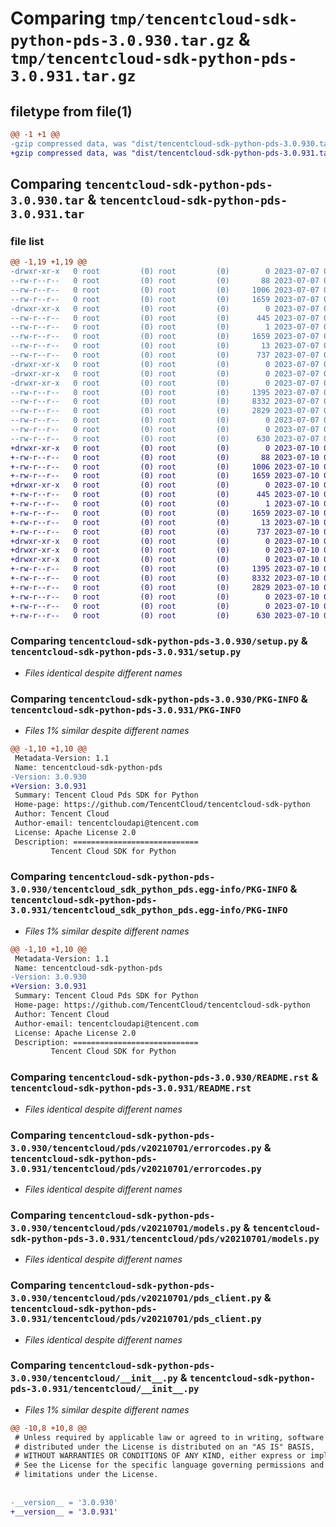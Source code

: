 # Comparing `tmp/tencentcloud-sdk-python-pds-3.0.930.tar.gz` & `tmp/tencentcloud-sdk-python-pds-3.0.931.tar.gz`

## filetype from file(1)

```diff
@@ -1 +1 @@
-gzip compressed data, was "dist/tencentcloud-sdk-python-pds-3.0.930.tar", last modified: Fri Jul  7 00:29:20 2023, max compression
+gzip compressed data, was "dist/tencentcloud-sdk-python-pds-3.0.931.tar", last modified: Mon Jul 10 00:48:37 2023, max compression
```

## Comparing `tencentcloud-sdk-python-pds-3.0.930.tar` & `tencentcloud-sdk-python-pds-3.0.931.tar`

### file list

```diff
@@ -1,19 +1,19 @@
-drwxr-xr-x   0 root         (0) root         (0)        0 2023-07-07 00:29:20.000000 tencentcloud-sdk-python-pds-3.0.930/
--rw-r--r--   0 root         (0) root         (0)       88 2023-07-07 00:29:20.000000 tencentcloud-sdk-python-pds-3.0.930/setup.cfg
--rw-r--r--   0 root         (0) root         (0)     1006 2023-07-07 00:29:20.000000 tencentcloud-sdk-python-pds-3.0.930/setup.py
--rw-r--r--   0 root         (0) root         (0)     1659 2023-07-07 00:29:20.000000 tencentcloud-sdk-python-pds-3.0.930/PKG-INFO
-drwxr-xr-x   0 root         (0) root         (0)        0 2023-07-07 00:29:20.000000 tencentcloud-sdk-python-pds-3.0.930/tencentcloud_sdk_python_pds.egg-info/
--rw-r--r--   0 root         (0) root         (0)      445 2023-07-07 00:29:20.000000 tencentcloud-sdk-python-pds-3.0.930/tencentcloud_sdk_python_pds.egg-info/SOURCES.txt
--rw-r--r--   0 root         (0) root         (0)        1 2023-07-07 00:29:20.000000 tencentcloud-sdk-python-pds-3.0.930/tencentcloud_sdk_python_pds.egg-info/dependency_links.txt
--rw-r--r--   0 root         (0) root         (0)     1659 2023-07-07 00:29:20.000000 tencentcloud-sdk-python-pds-3.0.930/tencentcloud_sdk_python_pds.egg-info/PKG-INFO
--rw-r--r--   0 root         (0) root         (0)       13 2023-07-07 00:29:20.000000 tencentcloud-sdk-python-pds-3.0.930/tencentcloud_sdk_python_pds.egg-info/top_level.txt
--rw-r--r--   0 root         (0) root         (0)      737 2023-07-07 00:29:20.000000 tencentcloud-sdk-python-pds-3.0.930/README.rst
-drwxr-xr-x   0 root         (0) root         (0)        0 2023-07-07 00:29:20.000000 tencentcloud-sdk-python-pds-3.0.930/tencentcloud/
-drwxr-xr-x   0 root         (0) root         (0)        0 2023-07-07 00:29:20.000000 tencentcloud-sdk-python-pds-3.0.930/tencentcloud/pds/
-drwxr-xr-x   0 root         (0) root         (0)        0 2023-07-07 00:29:20.000000 tencentcloud-sdk-python-pds-3.0.930/tencentcloud/pds/v20210701/
--rw-r--r--   0 root         (0) root         (0)     1395 2023-07-07 00:29:20.000000 tencentcloud-sdk-python-pds-3.0.930/tencentcloud/pds/v20210701/errorcodes.py
--rw-r--r--   0 root         (0) root         (0)     8332 2023-07-07 00:29:20.000000 tencentcloud-sdk-python-pds-3.0.930/tencentcloud/pds/v20210701/models.py
--rw-r--r--   0 root         (0) root         (0)     2829 2023-07-07 00:29:20.000000 tencentcloud-sdk-python-pds-3.0.930/tencentcloud/pds/v20210701/pds_client.py
--rw-r--r--   0 root         (0) root         (0)        0 2023-07-07 00:29:20.000000 tencentcloud-sdk-python-pds-3.0.930/tencentcloud/pds/v20210701/__init__.py
--rw-r--r--   0 root         (0) root         (0)        0 2023-07-07 00:29:20.000000 tencentcloud-sdk-python-pds-3.0.930/tencentcloud/pds/__init__.py
--rw-r--r--   0 root         (0) root         (0)      630 2023-07-07 00:29:20.000000 tencentcloud-sdk-python-pds-3.0.930/tencentcloud/__init__.py
+drwxr-xr-x   0 root         (0) root         (0)        0 2023-07-10 00:48:37.000000 tencentcloud-sdk-python-pds-3.0.931/
+-rw-r--r--   0 root         (0) root         (0)       88 2023-07-10 00:48:37.000000 tencentcloud-sdk-python-pds-3.0.931/setup.cfg
+-rw-r--r--   0 root         (0) root         (0)     1006 2023-07-10 00:48:37.000000 tencentcloud-sdk-python-pds-3.0.931/setup.py
+-rw-r--r--   0 root         (0) root         (0)     1659 2023-07-10 00:48:37.000000 tencentcloud-sdk-python-pds-3.0.931/PKG-INFO
+drwxr-xr-x   0 root         (0) root         (0)        0 2023-07-10 00:48:37.000000 tencentcloud-sdk-python-pds-3.0.931/tencentcloud_sdk_python_pds.egg-info/
+-rw-r--r--   0 root         (0) root         (0)      445 2023-07-10 00:48:37.000000 tencentcloud-sdk-python-pds-3.0.931/tencentcloud_sdk_python_pds.egg-info/SOURCES.txt
+-rw-r--r--   0 root         (0) root         (0)        1 2023-07-10 00:48:37.000000 tencentcloud-sdk-python-pds-3.0.931/tencentcloud_sdk_python_pds.egg-info/dependency_links.txt
+-rw-r--r--   0 root         (0) root         (0)     1659 2023-07-10 00:48:37.000000 tencentcloud-sdk-python-pds-3.0.931/tencentcloud_sdk_python_pds.egg-info/PKG-INFO
+-rw-r--r--   0 root         (0) root         (0)       13 2023-07-10 00:48:37.000000 tencentcloud-sdk-python-pds-3.0.931/tencentcloud_sdk_python_pds.egg-info/top_level.txt
+-rw-r--r--   0 root         (0) root         (0)      737 2023-07-10 00:48:37.000000 tencentcloud-sdk-python-pds-3.0.931/README.rst
+drwxr-xr-x   0 root         (0) root         (0)        0 2023-07-10 00:48:37.000000 tencentcloud-sdk-python-pds-3.0.931/tencentcloud/
+drwxr-xr-x   0 root         (0) root         (0)        0 2023-07-10 00:48:37.000000 tencentcloud-sdk-python-pds-3.0.931/tencentcloud/pds/
+drwxr-xr-x   0 root         (0) root         (0)        0 2023-07-10 00:48:37.000000 tencentcloud-sdk-python-pds-3.0.931/tencentcloud/pds/v20210701/
+-rw-r--r--   0 root         (0) root         (0)     1395 2023-07-10 00:48:37.000000 tencentcloud-sdk-python-pds-3.0.931/tencentcloud/pds/v20210701/errorcodes.py
+-rw-r--r--   0 root         (0) root         (0)     8332 2023-07-10 00:48:37.000000 tencentcloud-sdk-python-pds-3.0.931/tencentcloud/pds/v20210701/models.py
+-rw-r--r--   0 root         (0) root         (0)     2829 2023-07-10 00:48:37.000000 tencentcloud-sdk-python-pds-3.0.931/tencentcloud/pds/v20210701/pds_client.py
+-rw-r--r--   0 root         (0) root         (0)        0 2023-07-10 00:48:37.000000 tencentcloud-sdk-python-pds-3.0.931/tencentcloud/pds/v20210701/__init__.py
+-rw-r--r--   0 root         (0) root         (0)        0 2023-07-10 00:48:37.000000 tencentcloud-sdk-python-pds-3.0.931/tencentcloud/pds/__init__.py
+-rw-r--r--   0 root         (0) root         (0)      630 2023-07-10 00:48:37.000000 tencentcloud-sdk-python-pds-3.0.931/tencentcloud/__init__.py
```

### Comparing `tencentcloud-sdk-python-pds-3.0.930/setup.py` & `tencentcloud-sdk-python-pds-3.0.931/setup.py`

 * *Files identical despite different names*

### Comparing `tencentcloud-sdk-python-pds-3.0.930/PKG-INFO` & `tencentcloud-sdk-python-pds-3.0.931/PKG-INFO`

 * *Files 1% similar despite different names*

```diff
@@ -1,10 +1,10 @@
 Metadata-Version: 1.1
 Name: tencentcloud-sdk-python-pds
-Version: 3.0.930
+Version: 3.0.931
 Summary: Tencent Cloud Pds SDK for Python
 Home-page: https://github.com/TencentCloud/tencentcloud-sdk-python
 Author: Tencent Cloud
 Author-email: tencentcloudapi@tencent.com
 License: Apache License 2.0
 Description: ============================
         Tencent Cloud SDK for Python
```

### Comparing `tencentcloud-sdk-python-pds-3.0.930/tencentcloud_sdk_python_pds.egg-info/PKG-INFO` & `tencentcloud-sdk-python-pds-3.0.931/tencentcloud_sdk_python_pds.egg-info/PKG-INFO`

 * *Files 1% similar despite different names*

```diff
@@ -1,10 +1,10 @@
 Metadata-Version: 1.1
 Name: tencentcloud-sdk-python-pds
-Version: 3.0.930
+Version: 3.0.931
 Summary: Tencent Cloud Pds SDK for Python
 Home-page: https://github.com/TencentCloud/tencentcloud-sdk-python
 Author: Tencent Cloud
 Author-email: tencentcloudapi@tencent.com
 License: Apache License 2.0
 Description: ============================
         Tencent Cloud SDK for Python
```

### Comparing `tencentcloud-sdk-python-pds-3.0.930/README.rst` & `tencentcloud-sdk-python-pds-3.0.931/README.rst`

 * *Files identical despite different names*

### Comparing `tencentcloud-sdk-python-pds-3.0.930/tencentcloud/pds/v20210701/errorcodes.py` & `tencentcloud-sdk-python-pds-3.0.931/tencentcloud/pds/v20210701/errorcodes.py`

 * *Files identical despite different names*

### Comparing `tencentcloud-sdk-python-pds-3.0.930/tencentcloud/pds/v20210701/models.py` & `tencentcloud-sdk-python-pds-3.0.931/tencentcloud/pds/v20210701/models.py`

 * *Files identical despite different names*

### Comparing `tencentcloud-sdk-python-pds-3.0.930/tencentcloud/pds/v20210701/pds_client.py` & `tencentcloud-sdk-python-pds-3.0.931/tencentcloud/pds/v20210701/pds_client.py`

 * *Files identical despite different names*

### Comparing `tencentcloud-sdk-python-pds-3.0.930/tencentcloud/__init__.py` & `tencentcloud-sdk-python-pds-3.0.931/tencentcloud/__init__.py`

 * *Files 1% similar despite different names*

```diff
@@ -10,8 +10,8 @@
 # Unless required by applicable law or agreed to in writing, software
 # distributed under the License is distributed on an "AS IS" BASIS,
 # WITHOUT WARRANTIES OR CONDITIONS OF ANY KIND, either express or implied.
 # See the License for the specific language governing permissions and
 # limitations under the License.
 
 
-__version__ = '3.0.930'
+__version__ = '3.0.931'
```

